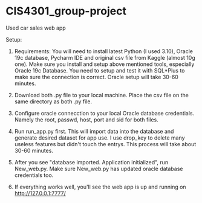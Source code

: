 # CIS4301_group-project
Used car sales web app 

Setup:

1. Requirements: You will need to install latest Python (I used 3.10), Oracle 19c database, Pycharm IDE and original csv file from Kaggle (almost 10g one). Make sure you install and setup above mentioned tools, especially Oracle 19c Database. You need to setup and test it with SQL*Plus to make sure the connection is correct. Oracle setup will take 30-60 minutes. 

2. Download both .py file to your local machine. Place the csv file on the same directory as both .py file. 

3. Configure oracle connecction to your local Oracle database credentials. Namely the root, passwd, host, port and sid for both files. 

4. Run run_app.py first. This will import data into the database and generate desired dataset for app use. I use drop_key to delete many useless features but didn't touch the entrys. This process will take about 30-60 minutes. 

5. After you see "database imported. Application initialized", run New_web.py. Make sure New_web.py has updated oracle database credentials too.

6. If everything works well, you'll see the web app is up and running on http://127.0.0.1:7777/
